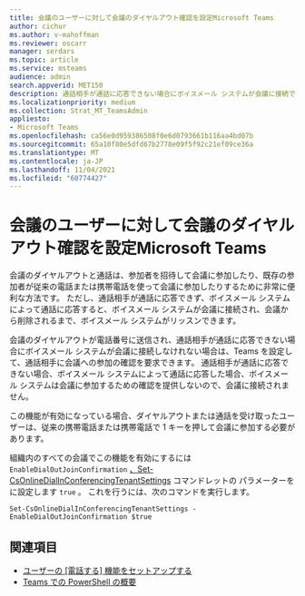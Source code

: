 ```yaml
---
title: 会議のユーザーに対して会議のダイヤルアウト確認を設定Microsoft Teams
author: cichur
ms.author: v-mahoffman
ms.reviewer: oscarr
manager: serdars
ms.topic: article
ms.service: msteams
audience: admin
search.appverid: MET150
description: 通話相手が通話に応答できない場合にボイスメール システムが会議に接続できないのを防ぐために、Teams を設定してダイヤルアウト確認を要求する方法について学習します。
ms.localizationpriority: medium
ms.collection: Strat_MT_TeamsAdmin
appliesto:
- Microsoft Teams
ms.openlocfilehash: ca56e0d959386508f0e6d0793661b116aa4bd07b
ms.sourcegitcommit: 65a10f80e5dfd67b2778e09f5f92c21ef09ce36a
ms.translationtype: MT
ms.contentlocale: ja-JP
ms.lasthandoff: 11/04/2021
ms.locfileid: "60774427"
---
```

# <a name="set-up-meeting-dial-out-confirmation-for-your-users-in-microsoft-teams"></a>会議のユーザーに対して会議のダイヤルアウト確認を設定Microsoft Teams

会議のダイヤルアウトと通話は、参加者を招待して会議に参加したり、既存の参加者が従来の電話または携帯電話を使って会議に参加したりするために非常に便利な方法です。 ただし、通話相手が通話に応答できず、ボイスメール システムによって通話に応答すると、ボイスメール システムが会議に接続され、会議から削除されるまで、ボイスメール システムがリッスンできます。

会議のダイヤルアウトが電話番号に送信され、通話相手が通話に応答できない場合にボイスメール システムが会議に接続しなけれない場合は、Teams を設定して、通話相手に会議への参加の確認を要求できます。 通話相手が通話に応答できない場合、ボイスメール システムによって通話に応答した場合、ボイスメール システムは会議に参加するための確認を提供しないので、会議に接続されません。

この機能が有効になっている場合、ダイヤルアウトまたは通話を受け取ったユーザーは、従来の携帯電話または携帯電話で 1 キーを押して会議に参加する必要があります。

組織内のすべての会議でこの機能を有効にするには ```EnableDialOutJoinConfirmation``` [、Set-CsOnlineDialInConferencingTenantSettings](/powershell/module/skype/set-csonlinedialinconferencingtenantsettings?view=skype-ps) コマンドレットの パラメーターを に設定します ```true``` 。 これを行うには、次のコマンドを実行します。

```
Set-CsOnlineDialInConferencingTenantSettings -EnableDialOutJoinConfirmation $true
```

## <a name="related-topics"></a>関連項目

- [ユーザーの [電話する] 機能をセットアップする](set-up-the-call-me-feature-for-your-users.md)
- [Teams での PowerShell の概要](teams-powershell-overview.md)